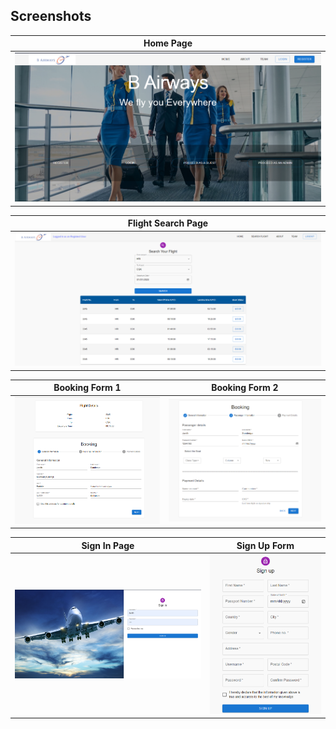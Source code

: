 ## Screenshots

| **Home Page**                                            |
| -------------------------------------------------------- |
| ![Home Page](./Homepage.png)                             |

| **Flight Search Page**                                   |
| -------------------------------------------------------- |
|![Flight Search Page](./Search_Flight.png)                |

| **Booking Form 1**                                       | **Booking Form 2**                                                 |
| -------------------------------------------------------- | -------------------------------------------------------- |
| ![Booking Page](./Booking_page_1.png)                    | ![Booking Page](./Booking_page_2.png)                              |

| **Sign In Page**                                         |**Sign Up Form**                                                    |
| -------------------------------------------------------- | -------------------------------------------------------- |
| ![Sign In Page](./SignIn_page.png)                       |   ![Sign Up Form](./SignUp_Form.png)                               | 

